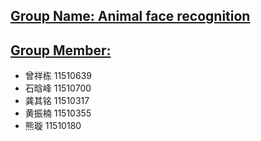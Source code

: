 ## [Group Name: Animal face recognition]()

## [Group Member:]()
* 曾祥栋 11510639
* 石晗峰 11510700
* 龚其铭 11510317
* 黄振楠 11510355
* 熊璇 11510180
